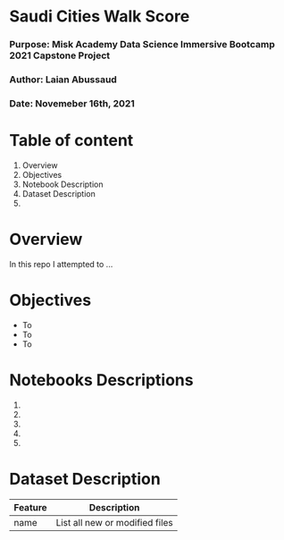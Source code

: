 # Saudi Cities Walk Score
### Purpose: Misk Academy Data Science Immersive Bootcamp 2021 Capstone Project
### Author: Laian Abussaud
### Date: Novemeber 16th, 2021

# Table of content
1. Overview
2. Objectives
3. Notebook Description
4. Dataset Description
5. 


# Overview
In this repo I attempted to ...

# Objectives
- To
- To
- To

# Notebooks Descriptions
1.
2.
3.
4.
5.

# Dataset Description

| **Feature** | **Description** |
| --- | --- |
| name | List all new or modified files |
